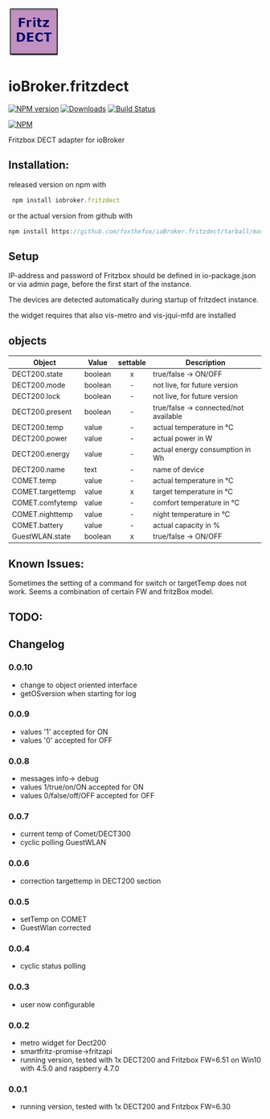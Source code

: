 ![Logo](admin/fritzdect_logo.png)
# ioBroker.fritzdect

[![NPM version](http://img.shields.io/npm/v/iobroker.fritzdect.svg)](https://www.npmjs.com/package/iobroker.fritzdect)
[![Downloads](https://img.shields.io/npm/dm/iobroker.fritzdect.svg)](https://www.npmjs.com/package/iobroker.fritzdect)
[![Build Status](https://travis-ci.org/foxthefox/ioBroker.fritzdect.svg?branch=master)](https://travis-ci.org/foxthefox/ioBroker.fritzdect)

[![NPM](https://nodei.co/npm/iobroker.fritzdect.png?downloads=true)](https://nodei.co/npm/iobroker.fritzdect/)

Fritzbox DECT adapter for ioBroker

## Installation:
released version on npm with
```javascript
 npm install iobroker.fritzdect
```


or the actual version from github with 
```javascript
npm install https://github.com/foxthefox/ioBroker.fritzdect/tarball/master --production
```
## Setup

IP-address and password of Fritzbox should be defined in io-package.json or via admin page, before the first start of the instance.

The devices are detected automatically during startup of fritzdect instance.

the widget requires that also vis-metro and vis-jqui-mfd are installed

## objects

|Object|Value|settable|Description|
|--------|-------|:-:|--------|
|DECT200.state|boolean|x|true/false -> ON/OFF|
|DECT200.mode|boolean|-|not live, for future version|
|DECT200.lock|boolean|-|not live, for future version|
|DECT200.present|boolean|-|true/false -> connected/not available|
|DECT200.temp|value|-|actual temperature in °C|
|DECT200.power|value|-|actual power in W|
|DECT200.energy|value|-|actual energy consumption in Wh|
|DECT200.name|text|-|name of device|
|COMET.temp|value|-|actual temperature in °C|
|COMET.targettemp|value|x|target temperature in °C|
|COMET.comfytemp|value|-|comfort temperature in °C|
|COMET.nighttemp|value|-|night temperature in °C|
|COMET.battery|value|-|actual capacity in %|
|GuestWLAN.state|boolean|x|true/false -> ON/OFF|


## Known Issues:
Sometimes the setting of a command for switch or targetTemp does not work. Seems a combination of certain FW and fritzBox model.

## TODO:

## Changelog

### 0.0.10
* change to object oriented interface
* getOSversion when starting for log

### 0.0.9
* values '1' accepted for ON
* values '0' accepted for OFF

### 0.0.8
* messages info-> debug
* values 1/true/on/ON accepted for ON
* values 0/false/off/OFF accepted for OFF

### 0.0.7
* current temp of Comet/DECT300
* cyclic polling GuestWLAN

### 0.0.6
* correction targettemp in DECT200 section

### 0.0.5
* setTemp on COMET
* GuestWlan corrected

### 0.0.4
* cyclic status polling

### 0.0.3
* user now configurable

### 0.0.2
* metro widget for Dect200
* smartfritz-promise->fritzapi
* running version, tested with 1x DECT200 and Fritzbox FW=6.51 on Win10 with 4.5.0 and raspberry 4.7.0

### 0.0.1
* running version, tested with 1x DECT200 and Fritzbox FW=6.30
